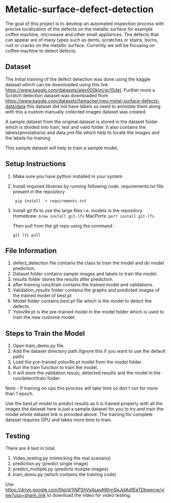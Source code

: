 # Metalic-surface-defect-detection

The goal of this project is to develop an automated inspection process with precise localization of the defects on the metallic surface for example coffee machine, microwave and other small appliances. The defects that can appear are of many types such as dents, scratches or stains, burns, rust or cracks on the metallic surface. Currently we will be focusing on coffee machine to detect defects. 


## Dataset

The Initial training of the defect detection was done using the kaggle dataset which can be downloaded using this link https://www.kaggle.com/datasets/alex000kim/gc10det. Further more a Scratch detection dataset was downloaded from https://www.kaggle.com/datasets/fantacher/neu-metal-surface-defects-data/data this dataset did not have labels so need to annotate them along with this a custom manually collected images dataset was created. 

A sample dataset from the original dataset is stored in the dataset folder which is divided into train, test and valid folder. It also contains the labels(annotations) and data.yml file which help to locate the images and the labels for training.

This sample dataset will help to train a sample model.

## Setup Instructions
1. Make sure you have python installed in your system
2. Install required libraries by running following code. requirements.txt file present in the repository
   ```
    pip install -r requirements.txt 
    ```
3. Install git lfs to use the large files i.e. models in the repository.
   Homebrew:  `brew install git-lfs`
   MacPorts: `port install git-lfs`
            
   Then pull from the git repo using the command :
   ```
   git lfs pull
   ```

## File Information
1. defect_detection file contains the class to train the model and do model prediction. 
2. Dataset folder contains sample images and labels to train the model.
3. results folder stores the results after prediction.
4. after training runs/train contains the trained model and validations.
5. Validation_results folder contains the graphs and predicted images of the trained model of best.pt
6. Model folder contains best.pt file which is the model to detect the defects.
7. Yolov9e.pt is the pre-trained model in the model folder which is used to train the new custome model. 



## Steps to Train the Model
1. Open train_demo.py file. 
2. Add the dataset directory path.(Ignore this if you want to use the default path)
2. Load the pre-trained yolov9e.pt model from the model folder.
3. Run the train function to train the model. 
4. It will store the validation resuls, detected results and the model in the run/detect/train folder.

Note - If training on cpu this process will take time so don't run for more than 1 epoch.

Use the best.pt model to predict results as it is trained properly with all the images the dataset here is just a sample dataset for you to try and train the model whole dataset link is provided above. The training for complete dataset requires GPU and takes more time to train.

## Testing 

There are 4 test in total.
1. Video_testing.py (mimicking the real scenario)
2. prediction.py (predict single image)
3. predict_multiple.py (predicts mutiple images)
4. train_demo.py (which contains the training code)

Use https://drive.google.com/file/d/1iNPShVs4savAWnnSpJplAdfEeTDbwecw/view?usp=share_link to download the video for video testing.
